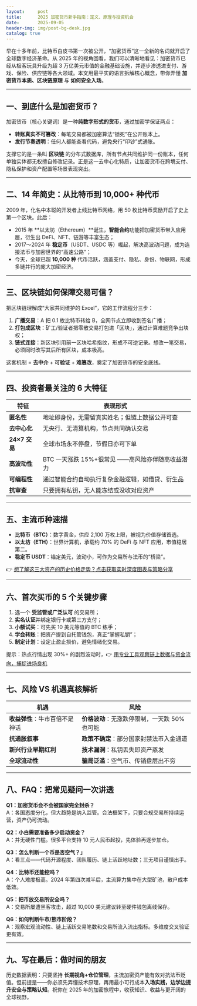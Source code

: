 ```yaml
---
layout:     post
title:      2025 加密货币新手指南：定义、原理与投资机会
date:       2025-09-05
header-img: img/post-bg-desk.jpg
catalog: true
---
```


早在十多年前，比特币白皮书第一次被公开，“加密货币”这一全新的名词就开启了全球数字经济革命。从 2025 年的视角回看，我们可以清晰地看见：加密货币已经从极客玩具升级为超 3 万亿美元市值的金融基础设施，并逐步渗透进支付、游戏、保险、供应链等各大领域。本文用最平实的语言拆解核心概念，带你弄懂 **加密货币本质、区块链原理** 与 **如何安全入场**。

---

## 一、到底什么是加密货币？

加密货币（核心关键词）是一种**纯数字形式的货币**，通过加密学保证两点：

- **转账真实不可篡改**：每笔交易都被加密算法“锁死”在公开账本上。
- **发行节奏透明**：任何人都能查看代码，避免央行“印钞”式通胀。

支撑它的是一条叫 **区块链** 的分布式数据库，所有节点共同维护同一份账本，任何单独实体都无权擅自修改记录。正是这一去中心化特质，让加密货币在跨境支付、隐私保护和资产配置等场景表现突出。

---

## 二、14 年简史：从比特币到 10,000+ 种代币

2009 年，化名中本聪的开发者上线比特币网络，用 50 枚比特币奖励开启了史上第一个区块。此后：

- 2015 年 **以太坊（Ethereum）**诞生，**智能合约**功能把加密货币带入应用层，衍生出 DeFi、NFT、链游等丰富生态；
- 2017～2024 年 **稳定币**（USDT、USDC 等）崛起，解决高波动问题，成为连接法币与加密世界的“高速公路”；
- 今天，全球已超 **10,000 种** 代币活跃，涵盖支付、隐私、身份、物联网，形成多链并行的庞大加密经济。

---

## 三、区块链如何保障交易可信？

把区块链理解成“大家共同维护的 Excel”，它的工作流程分三步：

1. **广播交易**：A 把 0.1 枚比特币转给 B，全网节点立即收到签名广播；
2. **打包成区块**：矿工/验证者把零散交易打包进「区块」，通过计算难题竞争出块权；
3. **链式连接**：新区块引用前一区块哈希指纹，形成不可逆记录。想改一笔交易，必须同时改写其后所有区块，成本极高。

这套机制 = **去中介** + **可验证** + **难篡改**，奠定了加密货币的安全底线。

---

## 四、投资者最关注的 6 大特征

| 特征          | 表现形式                                                      |
|---------------|---------------------------------------------------------------|
| **匿名性**    | 地址即身份，无需留真实姓名；但链上数据公开可查                |
| **去中心化**  | 无央行、无清算机构，节点共同确认交易                          |
| **24×7 交易** | 全球市场永不停盘，节假日亦可下单                             |
| **高波动性**  | BTC 一天涨跌 15%+很常见 ——高风险亦伴随高收益潜力             |
| **可编程性**  | 通过智能合约自动执行复杂金融逻辑，如借贷、衍生品              |
| **抗审查**    | 只要拥有私钥，无人能冻结或没收对应资产                        |

---

## 五、主流币种速描

- **比特币（BTC）**：数字黄金，供应 2,100 万枚上限，被视为价值存储首选。
- **以太坊（ETH）**：世界计算机，承载约 70% 的 DeFi 与 NFT 应用，市值稳居第二。
- **稳定币 USDT**：锚定美元，波动小，可作为交易所与法币的“桥梁”。

👉 [想了解这三大资产的历史价格走势？点击获取实时深度图表与策略分享](https://okxdog.com/)

---

## 六、首次买币的 5 个关键步骤

1. 选一个 **受监管或广泛认可** 的交易所；
2. **实名认证**并绑定银行卡或第三方支付；
3. **小额试买**：可先买 10 美元等值的 BTC 练手；
4. **学会转账**：把资产提到自托管钱包，真正“掌握私钥”；
5. **制定计划**：设定止盈止损价，避免情绪化交易。

提示：热点行情出现 30%+ 的剧烈波动时，👉 [用专业工具观察链上数据与资金流向，捕捉进场良机](https://okxdog.com/)

---

## 七、风险 VS 机遇真核解析

| 机遇                         | 风险                                             |
|------------------------------|--------------------------------------------------|
| **收益弹性**：牛市百倍不是神话 | **价格波动**：无涨跌停限制，一天跌 50% 也可能 |
| **抗通胀叙事**                | **政策不确定**：部分国家封禁法币入金通道        |
| **新兴行业早期红利**          | **技术漏洞**：私钥丢失即资产蒸发                |
| **全球流动性**                | **骗局泛滥**：空气币、传销盘层出不穷            |

---

## 八、FAQ：把常见疑问一次讲透

**Q1：加密货币会不会被国家完全封杀？**  
A：各国态度分化，但大趋势是纳入监管。合法框架下，只要合规交易所持续运营，资产仍可流动。

**Q2：小白需要准备多少启动资金？**  
A：并无硬性门槛。很多平台支持 10 元人民币起投，先体验再逐步加仓。

**Q3：怎么判断一个币是否空气？」**  
A：看三点——代码开源程度、团队履历、链上活跃地址数；三无项目谨慎出手。

**Q4：比特币还能挖吗？**  
A：个人难度极高。2024 年第四次减半后，主流算力集中在大型矿池，散户成本低效。

**Q5：把币放交易所安全吗？**  
A：交易所屡遭黑客攻击，超过 10,000 美元建议转至硬件钱包离线保存。

**Q6：如何判断牛市/熊市阶段？**  
A：观察宏观流动性、链上活跃交易笔数和交易所流入流出指标。多维度交叉验证更有效。

---

## 九、写在最后：做时间的朋友

历史数据表明：只要坚持 **长期视角+仓位管理**，主流加密资产能有效对抗法币贬值。但前提是——你必须先弄懂技术原理，再用最小可行成本**入场实践，边学边提升安全与策略认知**。祝你在 2025 年的加密旅程中，收获知识、收益与更开阔的全球视野。